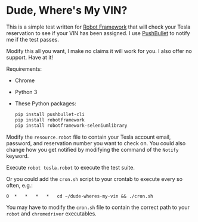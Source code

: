 # Dude, Where's My VIN?

This is a simple test written for [Robot Framework](http://robotframework.org/) that will check your Tesla reservation to see if your VIN has been assigned. I use [PushBullet](https://www.pushbullet.com/) to notify me if the test passes.

Modify this all you want, I make no claims it will work for you. I also offer no support. Have at it!

Requirements:

- Chrome
- Python 3
- These Python packages:

    ```bash
    pip install pushbullet-cli
    pip install robotframework
    pip install robotframework-seleniumlibrary
    ```

Modify the `resource.robot` file to contain your Tesla account email, password, and reservation number you want to check on. You could also change how you get notified by modifying the command of the `Notify` keyword.

Execute `robot tesla.robot` to execute the test suite.

Or you could add the `cron.sh` script to your crontab to execute every so often, e.g.:

`0	*	*	*	*	cd ~/dude-wheres-my-vin && ./cron.sh`

You may have to modify the `cron.sh` file to contain the correct path to your `robot` and `chromedriver` executables.